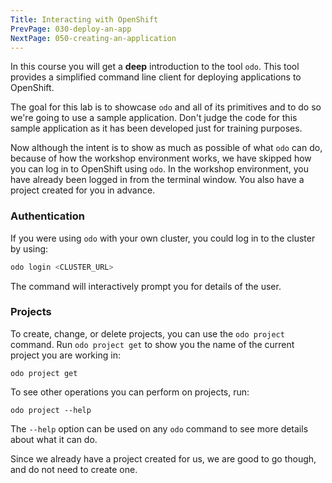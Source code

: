 ```yaml
---
Title: Interacting with OpenShift
PrevPage: 030-deploy-an-app
NextPage: 050-creating-an-application
---
```


In this course you will get a __deep__ introduction to the tool ``odo``. This tool provides a simplified command line client for deploying applications to OpenShift.

The goal for this lab is to showcase `odo` and all of its primitives and to do so we're going to use a sample application. Don't judge the code for this sample application as it has been developed just for training purposes.

Now although the intent is to show as much as possible of what `odo` can do, because of how the workshop environment works, we have skipped how you can log in to OpenShift using `odo`. In the workshop environment, you have already been logged in from the terminal window. You also have a project created for you in advance.

### Authentication

If you were using `odo` with your own cluster, you could log in to the cluster by using:

```bash
odo login <CLUSTER_URL>
```

The command will interactively prompt you for details of the user.

### Projects

To create, change, or delete projects, you can use the `odo project` command. Run `odo project get` to show you the name of the current project you are working in:

```execute
odo project get
```

To see other operations you can perform on projects, run:

```execute
odo project --help
```

The `--help` option can be used on any `odo` command to see more details about what it can do.

Since we already have a project created for us, we are good to go though, and do not need to create one.